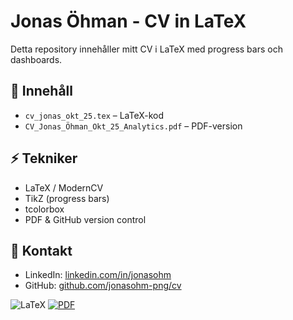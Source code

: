# Jonas Öhman - CV in LaTeX

Detta repository innehåller mitt CV i LaTeX med progress bars och dashboards.

## 📄 Innehåll
- `cv_jonas_okt_25.tex` – LaTeX-kod
- `CV_Jonas_Öhman_Okt_25_Analytics.pdf` – PDF-version


## ⚡ Tekniker
- LaTeX / ModernCV
- TikZ (progress bars)
- tcolorbox
- PDF & GitHub version control

## 🔗 Kontakt
- LinkedIn: [linkedin.com/in/jonasohm](https://linkedin.com/in/jonasohm)
- GitHub: [github.com/jonasohm-png/cv](https://github.com/jonasohm-png/cv)


![LaTeX](https://img.shields.io/badge/LaTeX-TikZ-blue)
[![PDF](https://img.shields.io/badge/PDF-Download-green)](https://raw.githubusercontent.com/jonasohm/cv/main/CV_Jonas_Ohman_Okt_25_Analytics.pdf)



